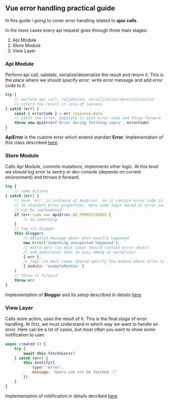 ## Vue error handling practical guide
In this guide i going to cover error handling related to **ajax calls**.

In the most cases every api request goes through three main stages:
1. Api Module
2. Store Module
3. View Layer

### Api Module
Perform api call, validate, serialize/deserialize the result and return it. This is the place where we should specify error: write error message and add error code to it.
```javascript
try {
	// perform api call, validation, serialization/deserialization 
	// return the result in case of success
} catch (err) {
	const { errorCode } = err.response.data
	// catch the error, populate it with error code and throw forward
	throw new ApiError('Error during fetching users', errorCode)
}
```
**ApiError** is the custom error which extend standart **Error**. Implementation of this class described <a href="#">here</a>.

### Store Module
Calls Api Module, commits mutations, implements other logic. At this level we should log error to sentry or dev console (depends on current environment) and throws it forward.
```javascript
try {
	// some actions
} catch (err) {
	// here 'err' is instance of ApiError, so it contain error code in addition
	// to standart Error properties. Here some logic based on error code
	// can be implemented.
	if (err.code === ApiError.NO_PERMISSIONS) {
		// do something
	}
	// log via $logger
	this.$logger(
		// detailed message about what exactly happened
		new Error('Something unexpected happened'),
		// extra data (in most cases should contain error object
		// and additional data to easy debug an exception)
		{ err },
		// tags (in most cases should specify the module where error happened)
		{ module: 'exampleModule' }
	)
	// throw it forward
	throw err
}
```
Implementation of **$logger** and its setup described in details <a href="#s">here</a>
### View Layer
Calls store action, uses the result of it. This is the final stage of error handling. At first, we must understand in which way we want to handle an error. Here can be a lot of cases, but most often you want to show some notification to user.
```javascript
async created () {
	try {
		await this.fetchUsers()
	} catch (err) {
		this.$notify({
			type: 'error',
			message: 'Users can not be fetched :('
		})
	}
}
```
Implementation of notification in details decribed <a href="#">here</a>
